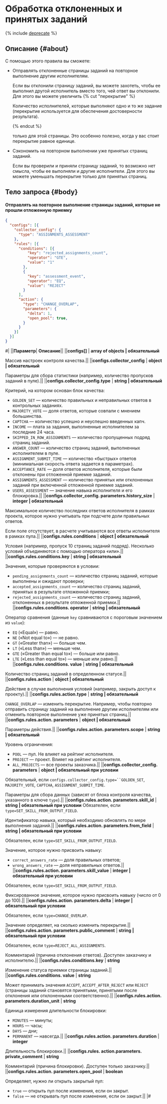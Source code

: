 # Обработка отклоненных и принятых заданий

{% include [deprecate](../../_includes/deprecate.md) %}

## Описание {#about}

С помощью этого правила вы сможете:

- Отправлять отклоненные страницы заданий на повторное выполнение другим исполнителям.

    Если вы отклонили страницу заданий, вы можете захотеть, чтобы ее выполнил другой исполнитель вместо того, чей ответ вы отклонили. Для этого вы можете увеличить
    {% cut "перекрытие" %}

    Количество исполнителей, которые выполняют одно и то же задание (перекрытие используется для обеспечения достоверности результата).

    {% endcut %}

    только для этой страницы. Это особенно полезно, когда у вас стоит перекрытие равное единице.

- Сэкономить на повторном выполнении уже принятых страниц заданий.

    Если вы проверили и приняли страницу заданий, то возможно нет смысла, чтобы ее выполняли и другие исполнители. Для этого вы можете уменьшать перекрытие только для принятых страниц.

## Тело запроса {#body}

#### Отправлять на повторное выполнение страницы заданий, которые не прошли отложенную приемку

```json
{
  "configs": [{
    "collector_config": {
      "type": "ASSIGNMENTS_ASSESSMENT"
    },
    "rules": [{
      "conditions": [{
          "key": "rejected_assignments_count",
          "operator": "GTE",
          "value": "1"
        },
        {
          "key": "assessment_event",
          "operator": "EQ",
          "value": "REJECT"
        }
      ],
      "action": {
        "type": "CHANGE_OVERLAP",
        "parameters": {
          "delta": 1,
          "open_pool": true,
        }
      }
    }]
  }]
}
```

#|
||**Параметр**| **Описание**||
||**configs[]** | **array of objects \| обязательный**

Массив настроек контроля качества.||
||**configs.collector_config** | **object \| обязательный**

Параметры для сбора статистики (например, количество пропусков заданий в пуле).||
||**configs.collector_config.type** | **string \| обязательный**

Критерий, на котором основан блок качества:

- `GOLDEN_SET` — количество правильных и неправильных ответов в контрольных заданиях.
- `MAJORITY_VOTE` — доля ответов, которые совпали с мнением большинства.
- `CAPTCHA` — количество успешно и неуспешно введенных капч.
- `INCOME` — плата за задания, выполненные исполнителем за последние 24 часа.
- `SKIPPED_IN_ROW_ASSIGNMENTS` — количество пропущенных подряд страниц заданий.
- `ANSWER_COUNT` — количество страниц заданий, выполненных исполнителем в пуле.
- `ASSIGNMENT_SUBMIT_TIME` — количество «быстрых» ответов (минимальная скорость ответа задается в параметрах).
- `ACCEPTANCE_RATE` — доля ответов исполнителя, которые были отклонены при отложенной приемке заданий.
- `ASSIGNMENTS_ASSESSMENT` — количество принятых или отклоненных заданий при включенной отложенной приемке заданий.
- `USERS_ASSESSMENT` — значение навыка исполнителя и его блокировка.||
||**configs.collector_config. parameters.history_size** | **integer \| обязательный**

Максимальное количество последних ответов исполнителя в рамках проекта, которое нужно учитывать при подсчете доли правильных ответов.

Если поле отсутствует, в расчете учитываются все ответы исполнителя в рамках пула.||
||**configs.rules.conditions** | **object \| обязательный**

Условия (например, пропуск 10 страниц заданий подряд). Несколько условий объединяются с помощью оператора «или».||
||**configs.rules.conditions.key** | **string \| обязательный**

Значения, которые проверяются в условии:

- `pending_assignments_count` — количество страниц заданий, которые выполнены и ожидают проверки;
- `accepted_assignments_count` — количество страниц заданий, принятых в результате отложенной приемки;
- `rejected_assignments_count` — количество страниц заданий, отклоненных в результате отложенной приемки.||
||**configs.rules.conditions. operator** | **string \| обязательный**

Оператор сравнения (данные `key` сравниваются с пороговым значением из `value`):

- `EQ` («Equal») — равно.
- `NE` («Not equal to») — не равно.
- `GT` («Greater than») — больше чем.
- `LT` («Less than») — меньше чем.
- `GTE` («Greater than equal to») — больше или равно.
- `LTE` («Less than equal to») — меньше или равно.||
||**configs.rules.conditions. value** | **string \| обязательный**

Количество страниц заданий в определенном статусе.||
||**configs.rules.action** | **object \| обязательный**

Действие в случае выполнения условий (например, закрыть доступ к проекту).||
||**configs.rules.action.type** | **string \| обязательный**

`CHANGE_OVERLAP` — изменить перекрытие. Например, чтобы повторно отправить страницу заданий на выполнение другим исполнителям или отменить повторное выполнение уже принятых страниц.||
||**configs.rules.action. parameters** | **object \| обязательный**

Параметры действия.||
||**configs.rules.action. parameters.scope** | **string \| обязательный**

Уровень ограничения:

- `POOL` — пул. Не влияет на рейтинг исполнителя.
- `PROJECT` — проект. Влияет на рейтинг исполнителя.
- `ALL_PROJECTS` — все проекты заказчика.||
||**configs.collector_config. parameters** | **object \| обязательный при условии**

Обязательный, если `configs.collector_config.type=``GOLDEN_SET`, `MAJORITY_VOTE`, `CAPTCHA`, `ASSIGNMENT_SUBMIT_TIME`.

Параметры для сбора данных (зависят от блока контроля качества, указанного в ключе `type`).||
||**configs.rules.action. parameters.skill_id** | **string \| обязательный при условии**
Обязателен, если `type=SET_SKILL_FROM_OUTPUT_FIELD`.

Идентификатор навыка, который необходимо обновлять по мере выполнения заданий.||
||**configs.rules.action. parameters.from_field** | **string \| обязательный при условии**

Обязателен, если `type=SET_SKILL_FROM_OUTPUT_FIELD`.

Значение, которое нужно присвоить навыку:

- `correct_answers_rate` — доля правильных ответов;
- `wrong_answers_rate` — доля неправильных ответов.||
||**configs.rules.action. parameters.skill_value** | **integer \| обязательный при условии**

Обязателен, если `type=SET_SKILL_FROM_OUTPUT_FIELD`.

Фиксированное значение, которое нужно присвоить навыку (число от 0 до 100).||
||**configs.rules.action. parameters.delta** | **integer \| обязательный при условии**

Обязателен, если `type=CHANGE_OVERLAP`.

Значение определяет, на сколько изменить перекрытие.||
||**configs.rules.action. parameters.public_comment** | **string \| обязательный при условии**

Обязателен, если `type=REJECT_ALL_ASSIGNMENTS`.

Комментарий (причина отклонения ответов). Доступен заказчику и исполнителю.||
||**configs.rules.conditions.key** | **string**

Изменение статуса приемки страницы заданий.||
||**configs.rules.conditions. value** | **string**

Может принимать значения `ACCEPT`, `ACCEPT_AFTER_REJECT` или `REJECT` (страницы заданий становятся принятыми, принятыми после отклонения или отклоненными соответственно).||
||**configs.rules.action. parameters.duration_unit** | **string**

Единица измерения длительности блокировки:

- `MINUTES` — минуты;
- `HOURS` — часы;
- `DAYS` — дни;
- `PERMANENT` — навсегда.||
||**configs.rules.action. parameters.duration** | **integer**

Длительность блокировки.||
||**configs.rules. action.parameters. private_comment** | **string**

Комментарий (причина блокировки). Доступен только заказчику.||
||**configs.rules.action. parameters.open_pool** | **boolean**

Определяет, нужно ли открыть закрытый пул:

- `true` — открыть пул после изменения, если он закрыт.
- `false` — не открывать пул после изменения, если он закрыт.||
|#